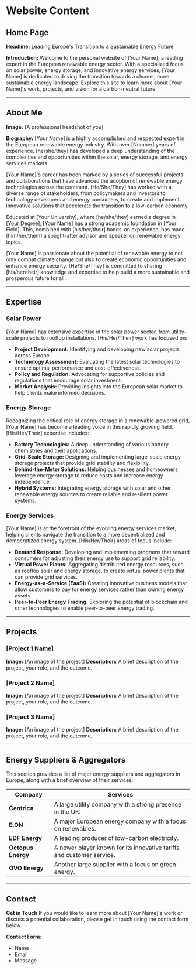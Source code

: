 # Website Content

## Home Page

**Headline:** Leading Europe's Transition to a Sustainable Energy Future

**Introduction:**
Welcome to the personal website of [Your Name], a leading expert in the European renewable energy sector. With a specialized focus on solar power, energy storage, and innovative energy services, [Your Name] is dedicated to driving the transition towards a cleaner, more sustainable energy landscape. Explore this site to learn more about [Your Name]'s work, projects, and vision for a carbon-neutral future.

---

## About Me

**Image:** [A professional headshot of you]

**Biography:**
[Your Name] is a highly accomplished and respected expert in the European renewable energy industry. With over [Number] years of experience, [he/she/they] has developed a deep understanding of the complexities and opportunities within the solar, energy storage, and energy services markets.

[Your Name]'s career has been marked by a series of successful projects and collaborations that have advanced the adoption of renewable energy technologies across the continent. [He/She/They] has worked with a diverse range of stakeholders, from policymakers and investors to technology developers and energy consumers, to create and implement innovative solutions that accelerate the transition to a low-carbon economy.

Educated at [Your University], where [he/she/they] earned a degree in [Your Degree], [Your Name] has a strong academic foundation in [Your Field]. This, combined with [his/her/their] hands-on experience, has made [him/her/them] a sought-after advisor and speaker on renewable energy topics.

[Your Name] is passionate about the potential of renewable energy to not only combat climate change but also to create economic opportunities and enhance energy security. [He/She/They] is committed to sharing [his/her/their] knowledge and expertise to help build a more sustainable and prosperous future for all.

---

## Expertise

### Solar Power
[Your Name] has extensive expertise in the solar power sector, from utility-scale projects to rooftop installations. [His/Her/Their] work has focused on:
-   **Project Development:** Identifying and developing new solar projects across Europe.
-   **Technology Assessment:** Evaluating the latest solar technologies to ensure optimal performance and cost-effectiveness.
-   **Policy and Regulation:** Advocating for supportive policies and regulations that encourage solar investment.
-   **Market Analysis:** Providing insights into the European solar market to help clients make informed decisions.

### Energy Storage
Recognizing the critical role of energy storage in a renewable-powered grid, [Your Name] has become a leading voice in this rapidly growing field. [His/Her/Their] expertise includes:
-   **Battery Technologies:** A deep understanding of various battery chemistries and their applications.
-   **Grid-Scale Storage:** Designing and implementing large-scale energy storage projects that provide grid stability and flexibility.
-   **Behind-the-Meter Solutions:** Helping businesses and homeowners leverage energy storage to reduce costs and increase energy independence.
-   **Hybrid Systems:** Integrating energy storage with solar and other renewable energy sources to create reliable and resilient power systems.

### Energy Services
[Your Name] is at the forefront of the evolving energy services market, helping clients navigate the transition to a more decentralized and democratized energy system. [His/Her/Their] areas of focus include:
-   **Demand Response:** Developing and implementing programs that reward consumers for adjusting their energy use to support grid reliability.
-   **Virtual Power Plants:** Aggregating distributed energy resources, such as rooftop solar and energy storage, to create virtual power plants that can provide grid services.
-   **Energy-as-a-Service (EaaS):** Creating innovative business models that allow customers to pay for energy services rather than owning energy assets.
-   **Peer-to-Peer Energy Trading:** Exploring the potential of blockchain and other technologies to enable peer-to-peer energy trading.

---

## Projects

### [Project 1 Name]
**Image:** [An image of the project]
**Description:** A brief description of the project, your role, and the outcome.

### [Project 2 Name]
**Image:** [An image of the project]
**Description:** A brief description of the project, your role, and the outcome.

### [Project 3 Name]
**Image:** [An image of the project]
**Description:** A brief description of the project, your role, and the outcome.

---

## Energy Suppliers & Aggregators

This section provides a list of major energy suppliers and aggregators in Europe, along with a brief overview of their services.

| Company | Services |
|---|---|
| **Centrica** | A large utility company with a strong presence in the UK. |
| **E.ON** | A major European energy company with a focus on renewables. |
| **EDF Energy** | A leading producer of low-carbon electricity. |
| **Octopus Energy** | A newer player known for its innovative tariffs and customer service. |
| **OVO Energy** | Another large supplier with a focus on green energy. |

---

## Contact

**Get in Touch**
If you would like to learn more about [Your Name]'s work or discuss a potential collaboration, please get in touch using the contact form below.

**Contact Form:**
-   Name
-   Email
-   Message
